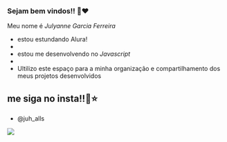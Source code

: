 ### Sejam bem vindos!! 👋♥️

Meu nome é _Julyanne Garcia Ferreira_
- estou estundando Alura!
-
- estou me desenvolvendo no _Javascript_
-
- Ultilizo este espaço para a minha organização e compartilhamento dos meus projetos desenvolvidos

## me siga no insta!!🍒⭐

- @juh_alls

![](https://media.tenor.com/8V9XeqNjpx4AAAAd/lol-anime-lol.gif)


